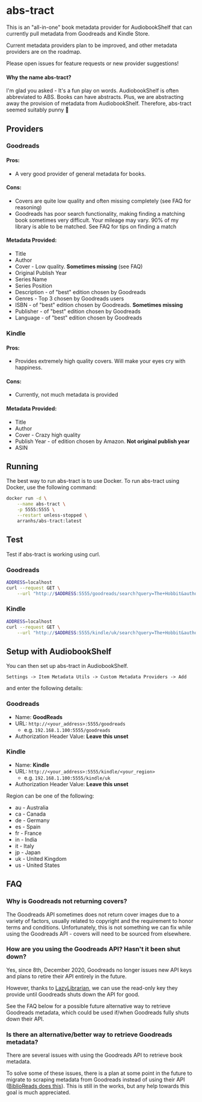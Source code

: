 # abs-tract

This is an "all-in-one" book metadata provider for AudiobookShelf that can currently pull metadata from Goodreads and Kindle Store.

Current metadata providers plan to be improved, and other metadata providers are on the roadmap.

Please open issues for feature requests or new provider suggestions!

#### Why the name abs-tract?

I'm glad you asked - It's a fun play on words. AudiobookShelf is often abbreviated to ABS. Books can have abstracts. Plus, we are abstracting away the provision of metadata from AudiobookShelf. Therefore, abs-tract seemed suitably punny 💩

## Providers

### Goodreads

#### Pros:

- A very good provider of general metadata for books.

#### Cons:

- Covers are quite low quality and often missing completely (see FAQ for reasoning)
- Goodreads has poor search functionality, making finding a matching book sometimes very difficult. Your mileage may vary. 90% of my library is able to be matched. See FAQ for tips on finding a match

#### Metadata Provided:

- Title
- Author
- Cover - Low quality. **Sometimes missing** (see FAQ)
- Original Publish Year
- Series Name
- Series Position
- Description - of "best" edition chosen by Goodreads
- Genres - Top 3 chosen by Goodreads users
- ISBN - of "best" edition chosen by Goodreads. **Sometimes missing**
- Publisher - of "best" edition chosen by Goodreads
- Language - of "best" edition chosen by Goodreads

### Kindle

#### Pros:

- Provides extremely high quality covers. Will make your eyes cry with happiness.

#### Cons:

- Currently, not much metadata is provided

#### Metadata Provided:

- Title
- Author
- Cover - Crazy high quality
- Publish Year - of edition chosen by Amazon. **Not original publish year**
- ASIN

## Running

The best way to run abs-tract is to use Docker. To run abs-tract using Docker, use the following command:

```bash
docker run -d \
    --name abs-tract \
    -p 5555:5555 \
    --restart unless-stopped \
    arranhs/abs-tract:latest
```

## Test

Test if abs-tract is working using curl.

### Goodreads

```bash
ADDRESS=localhost
curl --request GET \
    --url "http://$ADDRESS:5555/goodreads/search?query=The+Hobbit&author=J.R.R.+Tolkien"
```

### Kindle

```bash
ADDRESS=localhost
curl --request GET \
    --url "http://$ADDRESS:5555/kindle/uk/search?query=The+Hobbit&author=J.R.R.+Tolkien"
```

## Setup with AudiobookShelf

You can then set up abs-tract in AudiobookShelf.

```
Settings -> Item Metadata Utils -> Custom Metadata Providers -> Add
```

and enter the following details:

### Goodreads

- Name: **GoodReads**
- URL: `http://<your_address>:5555/goodreads`
  - e.g. `192.168.1.100:5555/goodreads`
- Authorization Header Value: **Leave this unset**

### Kindle

- Name: **Kindle**
- URL: `http://<your_address>:5555/kindle/<your_region>`
  - e.g. `192.168.1.100:5555/kindle/uk`
- Authorization Header Value: **Leave this unset**

Region can be one of the following:

- au - Australia
- ca - Canada
- de - Germany
- es - Spain
- fr - France
- in - India
- it - Italy
- jp - Japan
- uk - United Kingdom
- us - United States

## FAQ

### Why is Goodreads not returning covers?

The Goodreads API sometimes does not return cover images due to a variety of factors, usually related to copyright and the requirement to honor terms and conditions. Unfortunately, this is not something we can fix while using the Goodreads API - covers will need to be sourced from elsewhere.

### How are you using the Goodreads API? Hasn't it been shut down?

Yes, since 8th, December 2020, Goodreads no longer issues new API keys and plans to retire their API entirely in the future.

However, thanks to [LazyLibrarian](https://gitlab.com/LazyLibrarian/LazyLibrarian), we can use the read-only key they provide until Goodreads shuts down the API for good.

See the FAQ below for a possible future alternative way to retrieve Goodreads metadata, which could be used if/when Goodreads fully shuts down their API.

### Is there an alternative/better way to retrieve Goodreads metadata?

There are several issues with using the Goodreads API to retrieve book metadata.

To solve some of these issues, there is a plan at some point in the future to migrate to scraping metadata from Goodreads instead of using their API ([BiblioReads does this](https://github.com/nesaku/BiblioReads)). This is still in the works, but any help towards this goal is much appreciated.
